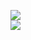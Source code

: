 [![](https://img.shields.io/badge/Made%20With-Github%20Spray-lightgrey.svg?style=for-the-badge&logo=github)](https://github.com/Annihil/github-spray#217)  
[![](https://i.imgur.com/2DrTn0Z.gif)](https://github.com/Annihil/github-spray)